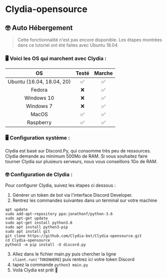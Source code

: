 # Clydia-opensource
## 🤓 Auto Hébergement

> Cette fonctionnalité n'est pas encore disponible.
> Les étapes montrées dans ce tutoriel ont été faites avec Ubuntu 18.04

### 🖥 Voici les OS qui marchent avec Clydia :

|            OS             | Testé | Marche |
| :-----------------------: | :---: | :----: |
| Ubuntu (16.04, 18.04, 20) |  ✅   |   ✅   |
|          Fedora           |  ❌   |   ✅   |
|        Windows 10         |  ❌   |   ✅   |
|         Windows 7         |  ❌   |   ✅   |
|           MacOS           |  ✅   |   ✅   |
|         Raspberry         |  ✅   |   ✅   |

### 🖥 Configuration système :

Clydia est basé sur Discord.Py, qui consomme très peu de ressources. Clydia demande au minimum 500Mo de RAM. Si vous souhaitez faire tourner Clydia sur plusieurs serveurs, nous vous conseillons 1Go de RAM.

### 🤓 Configuration de Clydia :

Pour configurer Clydia, suivez les étapes ci dessous :

1.  Générer un token de bot via l'interface Discord Developer.
2.  Rentrez les commandes suivantes dans un terminal sur votre machine

```
apt update
sudo add-apt-repository ppa:jonathonf/python-3.6
sudo apt-get update
sudo apt-get install python3.6
sudo apt install python3-pip
sudo apt install git
git clone https://github.com/Clydia-bot/Clydia-opensource.git
cd Clydia-opensource
python3 -m pip install -U discord.py
```

3.  Allez dans le fichier main.py puis chercher la ligne `client.run('TOKENHERE`) puis rentrez ici votre token Discord
4.  tapez la commande `python3 main.py`
5.  Voilà Clydia est prêt 🍾
